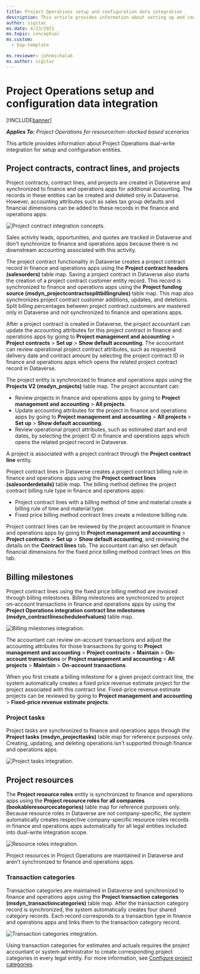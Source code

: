 ```yaml
---
title: Project Operations setup and configuration data integration
description: This article provides information about setting up and configuring Project Operations dual-write maps. 
author: sigitac
ms.date: 4/23/2021
ms.topic: conceptual
ms.custom: 
  - bap-template

ms.reviewer: johnmichalak
ms.author: sigitac
---
```


# Project Operations setup and configuration data integration

[!INCLUDE[banner](../includes/banner.md)]

_**Applies To:** Project Operations for resource/non-stocked based scenarios_

This article provides information about Project Operations dual-write integration for setup and configuration entities.

## Project contracts, contract lines, and projects

Project contracts, contract lines, and projects are created in Dataverse and synchronized to finance and operations apps for additional accounting. The records in these entities can be created and deleted only in Dataverse. However, accounting attributes such as sales tax group defaults and financial dimensions can be added to these records in the finance and operations apps.

  ![Project contract integration concepts.](./media/1ProjectContract.jpg)

Sales activity leads, opportunities, and quotes are tracked in Dataverse and don't synchronize to finance and operations apps because there is no downstream accounting associated with this activity.

The project contract functionality in Dataverse creates a project contract record in finance and operations apps using the **Project contract headers (salesorders)** table map. Saving a project contract in Dataverse also starts the creation of a project contract customer entity record. This record is synchronized to finance and operations apps using the **Project funding source (msdyn\_projectcontractssplitbillingrules)** table map. This map also synchronizes project contract customer additions, updates, and deletions. Split billing percentages between project contract customers are mastered only in Dataverse and not synchronized to finance and operations apps.

After a project contract is created in Dataverse, the project accountant can update the accounting attributes for this project contract in finance and operations apps by going to **Project management and accounting** > **Project contracts** > **Set up** > **Show default accounting**. The accountant can review operational project contract attributes, such as requested delivery date and contract amount by selecting the project contract ID in finance and operations apps which opens the related project contract record in Dataverse.

The project entity is synchronized to finance and operations apps using the **Projects V2 (msdyn\_projects)** table map. The project accountant can:

  - Review projects in finance and operations apps by going to **Project management and accounting** > **All projects**. 
  - Update accounting attributes for the project in finance and operations apps by going to **Project management and accounting** > **All projects** > **Set up** > **Show default accounting**.  
  - Review operational project attributes, such as estimated start and end dates, by selecting the project ID in finance and operations apps which opens the related project record in Dataverse.

A project is associated with a project contract through the **Project contract line** entity.

Project contract lines in Dataverse creates a project contract billing rule in finance and operations apps using the **Project contract lines (salesorderdetails)** table map. The billing method defines the project contract billing rule type in finance and operations apps:

  - Project contract lines with a billing method of time and material create a billing rule of time and material type.
  - Fixed price billing method contract lines create a milestone billing rule.

Project contract lines can be reviewed by the project accountant in finance and operations apps by going to **Project management and accounting** > **Project contracts** > **Set up** > **Show default accounting**, and reviewing the details on the **Contract lines** tab. The accountant can also set default financial dimensions for the fixed price billing method contract lines on this tab.

## Billing milestones

Project contract lines using the fixed price billing method are invoiced through billing milestones. Billing milestones are synchronized to project on-account transactions in finance and operations apps by using the **Project Operations integration contract line milestones (msdyn\_contractlinescheduleofvalues)** table map.

  ![Billing milestones integration.](./media/2Milestones.jpg)

The accountant can review on-account transactions and adjust the accounting attributes for those transactions by going to **Project management and accounting** > **Project contracts** > **Maintain** > **On-account transactions** or **Project management and accounting** > **All projects** > **Maintain** > **On-account transactions**.

When you first create a billing milestone for a given project contract line, the system automatically creates a fixed price revenue estimate project for the project associated with this contract line. Fixed-price revenue estimate projects can be reviewed by going to **Project management and accounting** > **Fixed-price revenue estimate projects**.

### Project tasks

Project tasks are synchronized to finance and operations apps through the **Project tasks (msdyn\_projecttasks)** table map for reference purposes only. Creating, updating, and deleting operations isn't supported through finance and operations apps.

  ![Project tasks integration.](./media/3Tasks.jpg)

## Project resources

The **Project resource roles** entity is synchronized to finance and operations apps using the **Project resource roles for all companies (bookableresourcecategories)** table map for reference purposes only. Because resource roles in Dataverse are not company-specific, the system automatically creates respective company-specific resource roles records in finance and operations apps automatically for all legal entities included into dual-write integration scope.

![Resource roles integration.](./media/5Resources.jpg)

Project resources in Project Operations are maintained in Dataverse and aren't synchronized to finance and operations apps.

### Transaction categories

Transaction categories are maintained in Dataverse and synchronized to finance and operations apps using the **Project transaction categories (msdyn\_transactioncategories)** table map. After the transaction category record is synchronized, the system automatically creates four shared category records. Each record corresponds to a transaction type in finance and operations apps and links them to the transaction category record.

![Transaction categories integration.](./media/4TransactionCategories.jpg)

Using transaction categories for estimates and actuals requires the project accountant or system administrator to create corresponding project categories in every legal entity. For more information, see [Configure project categories](../project-accounting/configure-project-categories.md).

